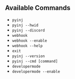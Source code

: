 ## Available Commands

- `pyinj`
- `pyinj --hwid`
- `pyinj --discord`
- `webhook`
- `webhook --enable`
- `webhook --help`
- `exit`
- `pyinj --version`
- `pyinj --cmd [command]`
- `developermode`
- `developermode --enable`
